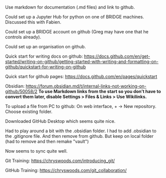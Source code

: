 Use markdown for documentation (.md files) and link to github.

Could set up a Jupyter Hub for python on one of BRIDGE machines.  Discussed this with Fabien.

Could set up a BRIDGE account on github (Greg may have one that he controls already).

Could set up an organisation on github.

Quick start for writing docs on github: https://docs.github.com/en/get-started/writing-on-github/getting-started-with-writing-and-formatting-on-github/quickstart-for-writing-on-github 

Quick start for github pages: https://docs.github.com/en/pages/quickstart

Obsidian: 
https://forum.obsidian.md/t/internal-links-not-working-on-github/50058/2
**To use Markdown links from the start so you don’t have to convert them later, disable Settings > Files & Links > Use Wikilinks.**

To upload a file from PC to github:
On web interface, + -> New repository.  Choose existing folder.

Downloaded GitHub Desktop which seems quite nice.

Had to play around a bit with the .obsidian folder.  I had to add .obsidian to the .gitignore file.  And then remove from github.  But keep on local folder (had to remove and then remake "vault")

Now seems to sync quite well.

Git Training:
https://chryswoods.com/introducing_git/

GitHub Training:
https://chryswoods.com/git_collaboration/

